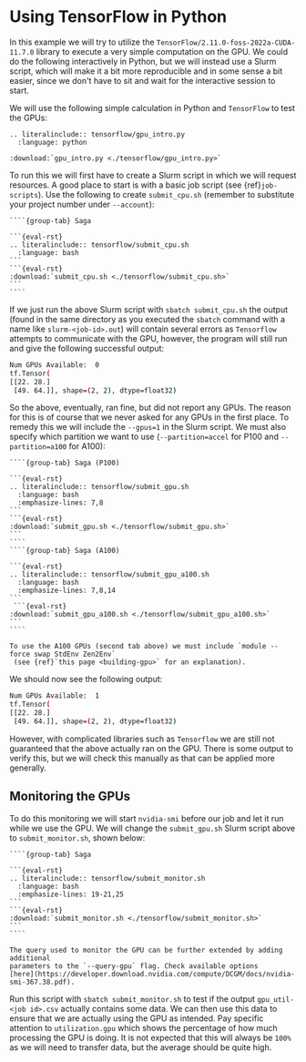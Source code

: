 # Using TensorFlow in Python

In this example we will try to utilize the
`TensorFlow/2.11.0-foss-2022a-CUDA-11.7.0` library to execute a very simple
computation on the GPU. We could do the following interactively in Python, but
we will instead use a Slurm script, which will make it a bit more reproducible
and in some sense a bit easier, since we don't have to sit and wait for the
interactive session to start.

We will use the following simple calculation in Python and `TensorFlow` to test
the GPUs:

```{eval-rst} 
.. literalinclude:: tensorflow/gpu_intro.py
  :language: python
```

```{eval-rst} 
:download:`gpu_intro.py <./tensorflow/gpu_intro.py>`
```

To run this we will first have to create a Slurm script in which we will request
resources. A good place to start is with a basic job
script (see {ref}`job-scripts`).
Use the following to create `submit_cpu.sh` (remember to substitute your project
number under `--account`):

`````{tabs}
````{group-tab} Saga

```{eval-rst} 
.. literalinclude:: tensorflow/submit_cpu.sh
  :language: bash
```
```{eval-rst} 
:download:`submit_cpu.sh <./tensorflow/submit_cpu.sh>`
```
````
`````

If we just run the above Slurm script with `sbatch submit_cpu.sh` the output
(found in the same directory as you executed the `sbatch` command with a name
like `slurm-<job-id>.out`) will contain several errors as `Tensorflow` attempts
to communicate with the GPU, however, the program will still run and give the
following successful output:

```bash
Num GPUs Available:  0                   
tf.Tensor(                               
[[22. 28.]                               
 [49. 64.]], shape=(2, 2), dtype=float32)
```

So the above, eventually, ran fine, but did not report any GPUs. The reason for
this is of course that we never asked for any GPUs in the first place. To remedy this we will include the `--gpus=1` in the Slurm script. We must also specify which partition we want to use (`--partition=accel` for P100 and `--partition=a100` for A100):

`````{tabs}
````{group-tab} Saga (P100)

```{eval-rst} 
.. literalinclude:: tensorflow/submit_gpu.sh
  :language: bash
  :emphasize-lines: 7,8
```
```{eval-rst} 
:download:`submit_gpu.sh <./tensorflow/submit_gpu.sh>`
```
````
````{group-tab} Saga (A100)

```{eval-rst}
.. literalinclude:: tensorflow/submit_gpu_a100.sh
  :language: bash
  :emphasize-lines: 7,8,14
```
 ```{eval-rst}
:download:`submit_gpu_a100.sh <./tensorflow/submit_gpu_a100.sh>`
```
````

`````

```{note}
To use the A100 GPUs (second tab above) we must include `module --force swap StdEnv Zen2Env`
 (see {ref}`this page <building-gpu>` for an explanation).
```

We should now see the following output:

```bash
Num GPUs Available:  1                    
tf.Tensor(                                
[[22. 28.]                                
 [49. 64.]], shape=(2, 2), dtype=float32) 
```

However, with complicated libraries such as `Tensorflow` we are still not
guaranteed that the above actually ran on the GPU. There is some output to
verify this, but we will check this manually as that can be applied more
generally.


## Monitoring the GPUs

To do this monitoring we will start `nvidia-smi` before our job and let it run
while we use the GPU. We will change the `submit_gpu.sh` Slurm script above to
`submit_monitor.sh`, shown below:

`````{tabs}
````{group-tab} Saga

```{eval-rst} 
.. literalinclude:: tensorflow/submit_monitor.sh
  :language: bash
  :emphasize-lines: 19-21,25
```
```{eval-rst} 
:download:`submit_monitor.sh <./tensorflow/submit_monitor.sh>`
```
````
`````

```{note}
The query used to monitor the GPU can be further extended by adding additional
parameters to the `--query-gpu` flag. Check available options
[here](https://developer.download.nvidia.com/compute/DCGM/docs/nvidia-smi-367.38.pdf).
```

Run this script with `sbatch submit_monitor.sh` to test if the output
`gpu_util-<job id>.csv` actually contains some data. We can then use this data
to ensure that we are actually using the GPU as intended. Pay specific attention
to `utilization.gpu` which shows the percentage of how much processing the GPU
is doing. It is not expected that this will always be `100%` as we will need to
transfer data, but the average should be quite high.

